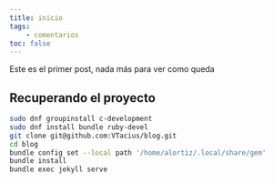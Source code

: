```yaml
---
title: inicio
tags:
    - comentarios
toc: false
---
```


Este es el primer post, nada más para ver como queda

## Recuperando el proyecto
```bash
sudo dnf groupinstall c-development
sudo dnf install bundle ruby-devel 
git clone git@github.com:VTacius/blog.git
cd blog
bundle config set --local path '/home/alortiz/.local/share/gem'
bundle install
bundle exec jekyll serve
```
